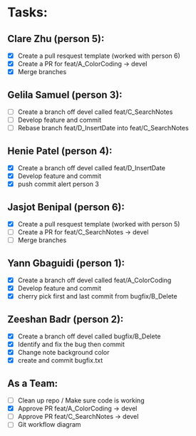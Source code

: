 # Tasks:

## Clare Zhu (person 5):
- [x] Create a pull resquest template (worked with person 6)
- [x] Create a PR for feat/A_ColorCoding -> devel
- [x] Merge branches

## Gelila Samuel (person 3):
- [ ] Create a branch off devel called feat/C_SearchNotes
- [ ] Develop feature and commit
- [ ] Rebase branch feat/D_InsertDate into feat/C_SearchNotes

## Henie Patel (person 4):
- [x] Create a branch off devel called feat/D_InsertDate
- [x] Develop feature and commit
- [x] push commit alert person 3

## Jasjot Benipal (person 6):
- [x] Create a pull resquest template (worked with person 5)
- [ ] Create a PR for feat/C_SearchNotes -> devel
- [ ] Merge branches

## Yann Gbaguidi (person 1):
- [x] Create a branch off devel called feat/A_ColorCoding
- [x] Develop feature and commit
- [x] cherry pick first and last commit from bugfix/B_Delete

## Zeeshan Badr (person 2):
- [x] Create a branch off devel called bugfix/B_Delete
- [x] Identify and fix the bug then commit
- [x] Change note background color
- [x] create and commit bugfix.txt

## As a Team: 
- [ ] Clean up repo / Make sure code is working
- [x] Approve PR feat/A_ColorCoding -> devel
- [ ] Approve PR feat/C_SearchNotes -> devel
- [ ] Git workflow diagram
